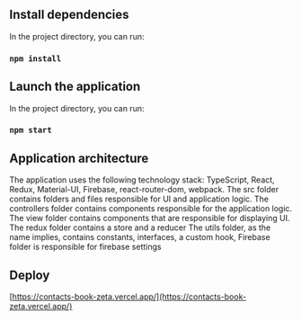 ## Install dependencies

In the project directory, you can run:

### `npm install`

## Launch the application

In the project directory, you can run:

### `npm start`

## Application architecture

The application uses the following technology stack: TypeScript, React, Redux, Material-UI, Firebase, react-router-dom, webpack.
The src folder contains folders and files responsible for UI and application logic.
The controllers folder contains components responsible for the application logic.
The view folder contains components that are responsible for displaying UI.
The redux folder contains a store and a reducer
The utils folder, as the name implies, contains constants, interfaces, a custom hook,
Firebase folder is responsible for firebase settings

## Deploy

[https://contacts-book-zeta.vercel.app/](https://contacts-book-zeta.vercel.app/)
